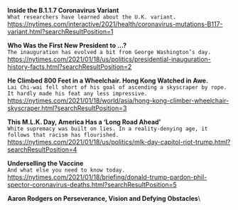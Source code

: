 **Inside the B.1.1.7 Coronavirus Variant**\
`What researchers have learned about the U.K. variant.`\
https://nytimes.com/interactive/2021/health/coronavirus-mutations-B117-variant.html?searchResultPosition=1

**Who Was the First New President to …?**\
`The inauguration has evolved a bit from George Washington’s day.`\
https://nytimes.com/2021/01/18/us/politics/presidential-inauguration-history-facts.html?searchResultPosition=2

**He Climbed 800 Feet in a Wheelchair. Hong Kong Watched in Awe.**\
`Lai Chi-wai fell short of his goal of ascending a skyscraper by rope. It hardly made his feat any less impressive.`\
https://nytimes.com/2021/01/18/world/asia/hong-kong-climber-wheelchair-skyscraper.html?searchResultPosition=3

**This M.L.K. Day, America Has a ‘Long Road Ahead’**\
`White supremacy was built on lies. In a reality-denying age, it follows that racism has flourished.`\
https://nytimes.com/2021/01/18/us/politics/mlk-day-capitol-riot-trump.html?searchResultPosition=4

**Underselling the Vaccine**\
`And what else you need to know today.`\
https://nytimes.com/2021/01/18/briefing/donald-trump-pardon-phil-spector-coronavirus-deaths.html?searchResultPosition=5

**Aaron Rodgers on Perseverance, Vision and Defying Obstacles**\
